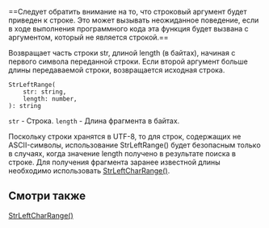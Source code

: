 

==Следует обратить внимание на то, что строковый аргумент будет приведен к строке. Это может вызывать неожиданное поведение, если в ходе выполнения программного кода эта функция будет вызвана с аргументом, который не является строкой.==

Возвращает часть строки str, длиной length (в байтах), начиная с первого символа переданной строки.
Если второй аргумент больше длины передаваемой строки, возвращается исходная строка.
```
StrLeftRange(
	str: string,
	length: number,
): string
```
`str` - Строка.
`length` - Длина фрагмента в байтах.

Поскольку строки хранятся в UTF-8, то для строк, содержащих не ASCII-символы, использование StrLeftRange() будет безопасным только в случаях, когда значение length получено в результате поиска в строке. Для получения фрагмента заранее известной длины необходимо использовать [StrLeftCharRange()](http://docs.datex.ru/article.htm?id=7172076235998782774).

## Смотри также

[StrLeftCharRange()](http://docs.datex.ru/article.htm?id=7172076235998782774)